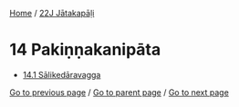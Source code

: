 
[Home](/) / [22J Jātakapāḷi](/tipitaka/22J.md)

# 14 Pakiṇṇakanipāta

* [14.1 Sālikedāravagga](/tipitaka/22J/14/14.1.md)

[Go to previous page](/tipitaka/22J/13/13.1/13.1.10.md) / [Go to parent page](/tipitaka/22J/0.md) / [Go to next page](/tipitaka/22J/14/14.1.md)


